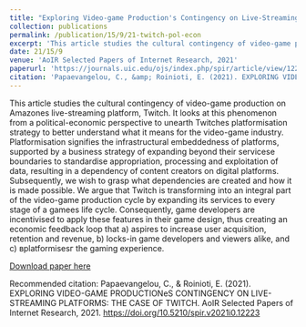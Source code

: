 ```yaml
---
title: "Exploring Video-game Production's Contingency on Live-Streaming Platforms: The Case of Twitch"
collection: publications
permalink: /publication/15/9/21-twitch-pol-econ
excerpt: 'This article studies the cultural contingency of video-game production on Amazonеs live-streaming platform, Twitch. It looks at this phenomenon from a political-economic perspective to unearth Twitchеs platformisation strategy to better understand what it means for the video-game industry. Platformisation signifies the infrastructural embeddedness of platforms, supported by a business strategy of expanding beyond their servicesе boundaries to standardise appropriation, processing and exploitation of data, resulting in a dependency of content creators on digital platforms. Subsequently, we wish to grasp what dependencies are created and how it is made possible. We argue that Twitch is transforming into an integral part of the video-game production cycle by expanding its services to every stage of a gameеs life cycle. Consequently, game developers are incentivised to apply these features in their game design, thus creating an economic feedback loop that a) aspires to increase user acquisition, retention and revenue, b) locks-in game developers and viewers alike, and c) вplatformisesг the gaming experience.'
date: 21/15/9
venue: 'AoIR Selected Papers of Internet Research, 2021'
paperurl: 'https://journals.uic.edu/ojs/index.php/spir/article/view/12223'
citation: 'Papaevangelou, C., &amp; Roinioti, E. (2021). EXPLORING VIDEO-GAME PRODUCTIONеS CONTINGENCY ON LIVE-STREAMING PLATFORMS: THE CASE OF TWITCH. AoIR Selected Papers of Internet Research, 2021. https://doi.org/10.5210/spir.v2021i0.12223'
---
```

This article studies the cultural contingency of video-game production on Amazonеs live-streaming platform, Twitch. It looks at this phenomenon from a political-economic perspective to unearth Twitchеs platformisation strategy to better understand what it means for the video-game industry. Platformisation signifies the infrastructural embeddedness of platforms, supported by a business strategy of expanding beyond their servicesе boundaries to standardise appropriation, processing and exploitation of data, resulting in a dependency of content creators on digital platforms. Subsequently, we wish to grasp what dependencies are created and how it is made possible. We argue that Twitch is transforming into an integral part of the video-game production cycle by expanding its services to every stage of a gameеs life cycle. Consequently, game developers are incentivised to apply these features in their game design, thus creating an economic feedback loop that a) aspires to increase user acquisition, retention and revenue, b) locks-in game developers and viewers alike, and c) вplatformisesг the gaming experience.

[Download paper here](https://journals.uic.edu/ojs/index.php/spir/article/view/12223)

Recommended citation: Papaevangelou, C., & Roinioti, E. (2021). EXPLORING VIDEO-GAME PRODUCTIONеS CONTINGENCY ON LIVE-STREAMING PLATFORMS: THE CASE OF TWITCH. AoIR Selected Papers of Internet Research, 2021. https://doi.org/10.5210/spir.v2021i0.12223